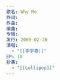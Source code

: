 ```yaml
---
歌名: Why Me
作词: 
作曲: 
编曲: 
专辑: 
发行: 2009-02-26
演唱:
  - "[[李宇春]]"
EP: 10
抄袭: 
  - "[[Lollipop]]"
---
```

